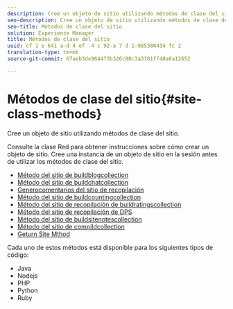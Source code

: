 ```yaml
---
description: Cree un objeto de sitio utilizando métodos de clase del sitio.
seo-description: Cree un objeto de sitio utilizando métodos de clase del sitio.
seo-title: Métodos de clase del sitio
solution: Experience Manager
title: Métodos de clase del sitio
uuid: cf 1 e 641 a-d 4 ef -4 c 92-a 7 d 1-985380434 fc 2
translation-type: tm+mt
source-git-commit: 67aeb3de964473b326c88c3a3f81ff48a6a12652

---
```



# Métodos de clase del sitio{#site-class-methods}

Cree un objeto de sitio utilizando métodos de clase del sitio.

Consulte la clase Red para obtener instrucciones sobre cómo crear un objeto de sitio. Cree una instancia de un objeto de sitio en la sesión antes de utilizar los métodos de clase del sitio.

* [Método del sitio de buildblogcollection](../c-installing-libraries/r-buildblogcollection-site-method.md#r_buildblogcollection_site_method)
* [Método del sitio de buildchatcollection](../c-installing-libraries/r-buildchatcollection-site-method.md#r_buildchatcollection_site_method)
* [Generocomentarios del sitio de recopilación](../c-installing-libraries/r-buildcommentscollection-site-method.md#r_buildcommentscollection_site_method)
* [Método del sitio de buildcountingcollection](../c-installing-libraries/r-buildcountingcollection-site-method.md#r_buildcountingcollection_site_method)
* [Método del sitio de recopilación de buildratingscollection](../c-installing-libraries/r-buildratingscollection-site-method.md#r_buildratingscollection_site_method)
* [Método del sitio de recopilación de DPS](../c-installing-libraries/r-buildreviewscollection-site-method.md#r_buildreviewscollection_site_method)
* [Método del sitio de buildsitenotescollection](../c-installing-libraries/r-buildsitenotescollection-site-method.md#r_buildsitenotescollection_site_method)
* [Método del sitio de compildcollection](../c-installing-libraries/r-buildcollection-site-method.md#r_buildcollection_site_method)
* [Geturn Site Mthod](../c-installing-libraries/r-geturn-site-method.md#r_geturn_site_method)

Cada uno de estos métodos está disponible para los siguientes tipos de código:

* Java
* Nodejs
* PHP
* Python
* Ruby


